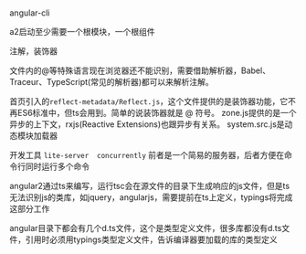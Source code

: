 
### 

angular-cli 

a2启动至少需要一个根模块，一个根组件

注解，装饰器

文件内的@等特殊语言现在浏览器还不能识别，需要借助解析器，Babel、Traceur、TypeScript(常见的解析器)都可以来解析注解。

首页引入的`reflect-metadata/Reflect.js`，这个文件提供的是装饰器功能，它不再ES6标准中，但ts会用到。简单的说装饰器就是 @ 符号。
zone.js提供的是一个异步的上下文，rxjs(Reactive Extensions)也跟异步有关系。
system.src.js是动态模块加载器

开发工具 `lite-server  concurrently` 前者是一个简易的服务器，后者方便在命令行同时运行多个命令

angular2通过ts来编写，运行tsc会在源文件的目录下生成响应的js文件，但是ts无法识别js的类库，如jquery，angularjs，需要提前在ts上定义，typings将完成这部分工作

angular目录下都会有几个d.ts文件，这个是类型定义文件，很多库都没有d.ts文件，引用时必须用typings类型定义文件，告诉编译器要加载的库的类型定义
